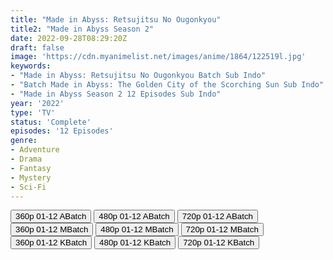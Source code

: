 ```yaml
---
title: "Made in Abyss: Retsujitsu No Ougonkyou"
title2: "Made in Abyss Season 2"
date: 2022-09-28T08:29:20Z
draft: false
image: 'https://cdn.myanimelist.net/images/anime/1864/122519l.jpg'
keywords:
- "Made in Abyss: Retsujitsu No Ougonkyou Batch Sub Indo"
- "Batch Made in Abyss: The Golden City of the Scorching Sun Sub Indo"
- "Made in Abyss Season 2 12 Episodes Sub Indo"
year: '2022'
type: 'TV'
status: 'Complete'
episodes: '12 Episodes'
genre:
- Adventure
- Drama
- Fantasy
- Mystery
- Sci-Fi
---
```


<div class="d-g gg-5 gtc-r ai-c">
<button onclick="window.open('?barc=n4aw0mfBG0_20220929/Batch/1-12/Kuramanime-MIA_S2-1_12-Mp4360','_blank')">360p 01-12 ABatch</button>
<button onclick="window.open('?barc=n4aw0mfBG0_20220929/Batch/1-12/Kuramanime-MIA_S2-1_12-Mp4480','_blank')">480p 01-12 ABatch</button>
<button onclick="window.open('?barc=n4aw0mfBG0_20220929/Batch/1-12/Kuramanime-MIA_S2-1_12-Mp4720','_blank')">720p 01-12 ABatch</button>
<button onclick="window.open('?bmed=q9mkju5xjn79ufe','_blank')">360p 01-12 MBatch</button>
<button onclick="window.open('?bmed=dunjhuasjycrdyf','_blank')">480p 01-12 MBatch</button>
<button onclick="window.open('?bmed=55k60krct0g9qtn','_blank')">720p 01-12 MBatch</button>
<button onclick="window.open('?bkus=0:/Anm/M/Made.in.Abyss.S2/MadeAbyss.S2_360p','_blank')">360p 01-12 KBatch</button>
<button onclick="window.open('?bkus=0:/Anm/M/Made.in.Abyss.S2/MadeAbyss.S2_480p','_blank')">480p 01-12 KBatch</button>
<button onclick="window.open('?bkus=0:/Anm/M/Made.in.Abyss.S2/MadeAbyss.S2_720p','_blank')">720p 01-12 KBatch</button>
</div>